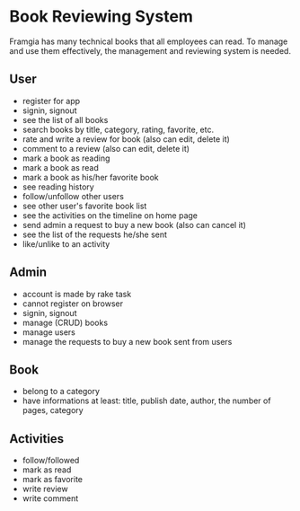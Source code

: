 Book Reviewing System
=====================
Framgia has many technical books that all employees can read. To manage and use them effectively, the management and reviewing system is needed.

## User

* register for app
* signin, signout
* see the list of all books
* search books by title, category, rating, favorite, etc.
* rate and write a review for book (also can edit, delete it)
* comment to a review (also can edit, delete it)
* mark a book as reading
* mark a book as read
* mark a book as his/her favorite book
* see reading history
* follow/unfollow other users
* see other user's favorite book list
* see the activities on the timeline on home page
* send admin a request to buy a new book (also can cancel it)
* see the list of the requests he/she sent
* like/unlike to an activity

## Admin

* account is made by rake task
* cannot register on browser
* signin, signout
* manage (CRUD) books
* manage users
* manage the requests to buy a new book sent from users

## Book

* belong to a category
* have informations at least: title, publish date, author, the number of pages, category

## Activities

* follow/followed
* mark as read
* mark as favorite
* write review
* write comment
